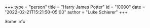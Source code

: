 +++
type = "person"
title = "Harry James Potter"
id = "I0000"
date = "2022-02-21T15:21:50-05:00"
author = "Luke Schierer"
+++

Some info
